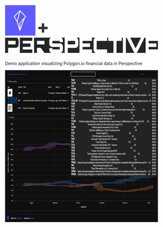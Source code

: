 # <a href="https://polygon.io/"><img src="docs/img/polygon.png" height="100"></a><img src="docs/img/plus.png" height="50"><a href="https://perspective.finos.org"><img src="docs/img/perspective.png" height="50"></a>
Demo application visualizing Polygon.io financial data in Perspective


<img src="docs/img/screenshot.png" height="500">
